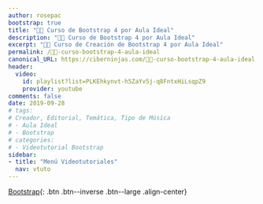 ```yaml
---
author: rosepac
bootstrap: true
title: "👨‍🏫 Curso de Bootstrap 4 por Aula Ideal"
description: "👩‍🎨 Curso de Bootstrap 4 por Aula Ideal"
excerpt: "👩‍🎨 Curso de Creación de Bootstrap 4 por Aula Ideal"
permalink: /👨‍🏫-curso-bootstrap-4-aula-ideal
canonical_URL: https://ciberninjas.com/👨‍🏫-curso-bootstrap-4-aula-ideal
header:
  video:
    id: playlist?list=PLKEhkynvt-h5ZaYv5j-q8FntxHiLsqpZ9
    provider: youtube
comments: false
date: 2019-09-28
# tags:
# Creador, Editorial, Temática, Tipo de Música
# - Aula Ideal
# - Bootstrap
# categories:
# - Videotutorial Bootstrap
sidebar:
- title: "Menú Videotutoriales"
  nav: vtuto
---
```


[<i class="fab fa-bootstrap"></i> Bootstrap](/cursos-tecnologia/#bootstrap-){: .btn .btn--inverse .btn--large .align-center}
